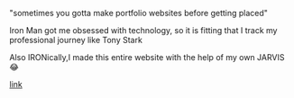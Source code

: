 "sometimes you gotta make portfolio websites before getting placed"

Iron Man got me obsessed with technology, so it is fitting that I track my professional journey like Tony Stark

Also IRONically,I made this entire website with the help of my own JARVIS 😂

[link](https://resumecave.vercel.app//)
